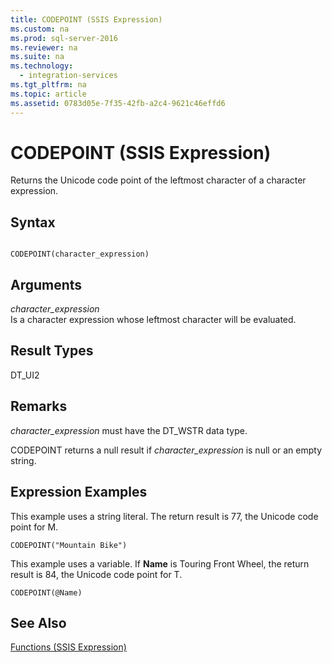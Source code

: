 ```yaml
---
title: CODEPOINT (SSIS Expression)
ms.custom: na
ms.prod: sql-server-2016
ms.reviewer: na
ms.suite: na
ms.technology: 
  - integration-services
ms.tgt_pltfrm: na
ms.topic: article
ms.assetid: 0783d05e-7f35-42fb-a2c4-9621c46effd6
---
```

# CODEPOINT (SSIS Expression)
  Returns the Unicode code point of the leftmost character of a character expression.  
  
## Syntax  
  
```  
  
CODEPOINT(character_expression)  
```  
  
## Arguments  
 *character_expression*  
 Is a character expression whose leftmost character will be evaluated.  
  
## Result Types  
 DT_UI2  
  
## Remarks  
 *character_expression* must have the DT_WSTR data type.  
  
 CODEPOINT returns a null result if *character_expression* is null or an empty string.  
  
## Expression Examples  
 This example uses a string literal. The return result is 77, the Unicode code point for M.  
  
```  
CODEPOINT("Mountain Bike")  
```  
  
 This example uses a variable. If **Name** is Touring Front Wheel, the return result is 84, the Unicode code point for T.  
  
```  
CODEPOINT(@Name)  
```  
  
## See Also  
 [Functions &#40;SSIS Expression&#41;](../../Topics/TopicNameNotContainA/Functions--SSIS-Expression-.md)  
  
  
